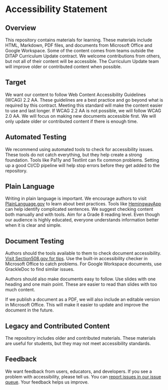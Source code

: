 # Accessibility Statement

## Overview

This repository contains materials for learning. These materials include HTML, Markdown, PDF files, and documents from Microsoft Office and Google Workspace. Some of the content comes from teams outside the DITAP Curriculum Update contract. We welcome contributions from others, but not all of their content will be accessible. The Curriculum Update team will improve older or contributed content when possible.

## Target

We want our content to follow Web Content Accessibility Guidelines (WCAG) 2.2 AA. These guidelines are a best practice and go beyond what is required by this contract. Meeting this standard will make the content easier to use and last longer. If WCAG 2.2 AA is not possible, we will follow WCAG 2.0 AA. We will focus on making new documents accessible first. We will only update older or contributed content if there is enough time.

## Automated Testing

We recommend using automated tools to check for accessibility issues. These tools do not catch everything, but they help create a strong foundation. Tools like Pa11y and Textlint can fix common problems. Setting up a good CI/CD pipeline will help stop errors before they get added to the repository.

## Plain Language

Writing in plain language is important. We encourage authors to visit [PlainLanguage.gov](https://www.plainlanguage.gov/) to learn about best practices. Tools like [HemingwayApp](https://hemingwayapp.com/)  can help identify complicated sentences. We suggest checking content both manually and with tools. Aim for a Grade 8 reading level. Even though our audience is highly educated, everyone understands information better when it is clear and simple.

## Document Testing

Authors should the tools available to them to check document accessibility. [Visit Section508.gov for tips](https://www.section508.gov/create/). Use the built-in accessibility checker in Microsoft Office to catch problems. For Google Workspace documents, use GrackleDoc to find similar issues.

Authors should also make documents easy to follow. Use slides with one heading and one main point. These are easier to read than slides with too much content.

If we publish a document as a PDF, we will also include an editable version in Microsoft Office. This will make it easier to update and improve the document in the future.

## Legacy and Contributed Content

The repository includes older and contributed materials. These materials are useful for students, but they may not meet accessibility standards.

## Feedback

We want feedback from users, educators, and developers. If you see a problem with accessibility, please tell us. You can [report issues in our issue queue](https://github.com/usds/ditap-curriculum-update/issues). Your feedback helps us improve.
